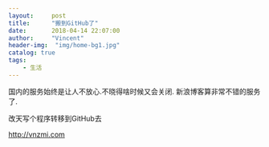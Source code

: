 ```yaml
---
layout:     post
title:      "搬到GitHub了"
date:       2018-04-14 22:07:00
author:     "Vincent"
header-img:  "img/home-bg1.jpg"
catalog: true
tags:
    - 生活
---
```



国内的服务始终是让人不放心.不晓得啥时候又会关闭. 
新浪博客算非常不错的服务了.

改天写个程序转移到GitHub去

http://vnzmi.com







